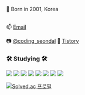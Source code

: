 <!--
**whkakrkr/whkakrkr** is a ✨ _special_ ✨ repository because its `README.md` (this file) appears on your GitHub profile.
-->

<!--![header](https://capsule-render.vercel.app/api?type=wave&color=auto&height=100&section=header)-->

🍰 Born in 2001, Korea </p>     
📫 <a href="whkakrkr@gmail.com">Email</a></p>
📷 <a href="https://www.instagram.com/coding_seondal/">@coding_seondal</a>
📝 <a href="https://whkakrkr.tistory.com/">Tistory</a>
</br>
<h3>🛠️ Studying 🛠️</h3>
<!-- <p align="center"> -->
  <img src="https://img.shields.io/badge/C++-00599C?style=flat-square&logo=C%2B%2B&logoColor=white"/></a>
  <img src="https://img.shields.io/badge/Swift-FA7343?style=flat-square&logo=swift&logoColor=white"/></a>
  <img src="https://img.shields.io/badge/HTML5-E34F26?style=flat-square&logo=html5&logoColor=white"/></a>
  <img src="https://img.shields.io/badge/CSS3-1572B6?style=flat-square&logo=css3&logoColor=white"/></a>
  <img src="https://img.shields.io/badge/MarkDown-000000?style=flat-square&logo=markdown&logoColor=white"/></a>
  <!--<img src="https://img.shields.io/badge/Python-3776AB?style=flat-square&logo=python&logoColor=white"/></a>-->
  <img src="https://img.shields.io/badge/Java-007396?style=flat-square&logo=java&logoColor=white"/></a>
  <img src="https://img.shields.io/badge/JavaScript-F7DF1E?style=flat-square&logo=javascript&logoColor=white"/></a>
  <img src="https://img.shields.io/badge/Kotlin-0095D5?style=flat-square&logo=kotlin&logoColor=white"/></a>
                                                 </p>
                                                                                                                                                                                                                                 
[![Solved.ac
프로필](http://mazassumnida.wtf/api/v2/generate_badge?boj=whkakrkr)](https://solved.ac/whkakrkr)
<!-- [![Anurag's github stats](https://github-readme-stats.vercel.app/api?username=seondal)](https://github.com/anuraghazra/github-readme-stats) -->

<!--![footer](https://capsule-render.vercel.app/api?type=egg&color=auto&height=100&section=footer&)-->

